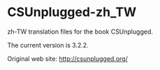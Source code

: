 # CSUnplugged-zh_TW
zh-TW translation files for the book CSUnplugged.

The current version is 3.2.2.

Original web site: http://csunplugged.org/
